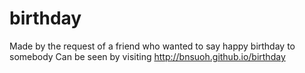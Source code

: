 # birthday
Made by the request of a friend who wanted to say happy birthday to somebody
Can be seen by visiting <http://bnsuoh.github.io/birthday>
